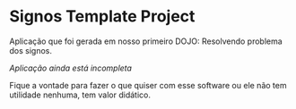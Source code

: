 ﻿Signos Template Project
=======================

Aplicação que foi gerada em nosso primeiro DOJO: Resolvendo problema dos signos.

*Aplicação ainda está incompleta*

Fique a vontade para fazer o que quiser com esse software ou ele não tem utilidade nenhuma, tem valor didático.